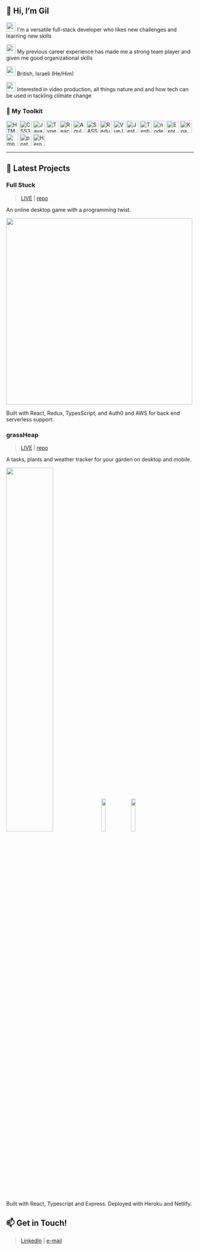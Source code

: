 ## 👋 Hi, I’m Gil 

<img width="25px" src="https://user-images.githubusercontent.com/78416008/125608178-fad6bce3-b738-4ba2-b77c-b9c939176d44.png"></img> I'm a versatile full-stack developer who likes new challenges and learning new skills

<img width="25px" src="https://user-images.githubusercontent.com/78416008/125609917-cef660ba-8599-450a-811b-3dc05e6aab5d.png"></img> My previous career experience has made me a strong team player and given me good organizational skills

<img width="25px" src="https://user-images.githubusercontent.com/78416008/125608320-33555810-95bc-48a2-8326-c2ea397140f2.png"></img> British, Israeli (He/Him)

<img width="25px" src="https://user-images.githubusercontent.com/78416008/125608283-9d3cfd3d-36a1-4b6a-a6e7-728910f092ed.png"></img> Interested in video production, all things nature and and how tech can be used in tackling climate change



### 🧰 My Toolkit

<p>
  <img width="32px" title="HTML5" src="https://raw.githubusercontent.com/rahulbanerjee26/githubAboutMeGenerator/main/icons/html.svg" style="max-width:100%;">
<img width="32px" title="CSS3" src="https://raw.githubusercontent.com/rahulbanerjee26/githubAboutMeGenerator/main/icons/css.svg" style="max-width:100%;">
<img width="32px" title="Javascript" src="https://raw.githubusercontent.com/rahulbanerjee26/githubAboutMeGenerator/main/icons/javascript.svg" style="max-width:100%;">
<img width="32px" title="Typescript" src="https://raw.githubusercontent.com/rahulbanerjee26/githubAboutMeGenerator/main/icons/typescript.svg" style="max-width:100%;">
<img width="32px" title="React" src="https://raw.githubusercontent.com/rahulbanerjee26/githubAboutMeGenerator/main/icons/reactjs.svg" style="max-width:100%;">
<img width="32px" title="Agular" src="https://raw.githubusercontent.com/rahulbanerjee26/githubAboutMeGenerator/main/icons/angularjs.svg" style="max-width:100%;">
<img width="32px" title="SASS" src="https://raw.githubusercontent.com/rahulbanerjee26/githubAboutMeGenerator/main/icons/sass.svg" style="max-width:100%;">
<img width="32px" title="Redux" src="https://raw.githubusercontent.com/rahulbanerjee26/githubAboutMeGenerator/main/icons/redux.svg" style="max-width:100%;">
<img width="32px" title="VueJS" src="https://user-images.githubusercontent.com/78416008/155984391-6bd13b53-64dc-4432-87ba-1e6c08a2b5fa.png" data-canonical-src="https://user-images.githubusercontent.com/78416008/155984391-6bd13b53-64dc-4432-87ba-1e6c08a2b5fa.png" style="max-width:100%;">
<img width="32px" title="Jest" src="https://raw.githubusercontent.com/rahulbanerjee26/githubAboutMeGenerator/main/icons/jest.svg" style="max-width:100%;">
<img width="32px" title="Testing library" src="https://camo.githubusercontent.com/6b9e7892741eca6461a4dc9e3e900601e6bac7fd76b4bf6bb95a29c0315ec892/68747470733a2f2f74657374696e672d6c6962726172792e636f6d2f696d672f6c6f676f2d6c617267652e706e67" data-canonical-src="https://testing-library.com/img/logo-large.png" style="max-width:100%;">
<img width="32px" title="node.js" src="https://raw.githubusercontent.com/rahulbanerjee26/githubAboutMeGenerator/main/icons/nodejs.svg" style="max-width:100%;">
<img width="32px" title="Express" src="https://raw.githubusercontent.com/rahulbanerjee26/githubAboutMeGenerator/main/icons/express.svg" style="max-width:100%;">
<img width="32px" title="Koa" src="https://camo.githubusercontent.com/6cc7b0afbd468b587967bb2007f5b3163c477b7ed07c04088f65ad57f74f18c7/68747470733a2f2f736c61636b2d66696c6573322e73332d75732d776573742d322e616d617a6f6e6177732e636f6d2f617661746172732f323031382d30382d32382f3432343636383632343732345f33643961383932336366393334396164636232635f3233302e706e67" data-canonical-src="https://slack-files2.s3-us-west-2.amazonaws.com/avatars/2018-08-28/424668624724_3d9a8923cf9349adcb2c_230.png" style="max-width:100%;">
<img width="32px" title="mongoDB" src="https://raw.githubusercontent.com/rahulbanerjee26/githubAboutMeGenerator/main/icons/mongodb.svg" style="max-width:100%;">
<img width="32px" title="postgreSQL" src="https://raw.githubusercontent.com/rahulbanerjee26/githubAboutMeGenerator/main/icons/postgresql.svg" style="max-width:100%;">
<img width="32px" title="Heroku" src="https://camo.githubusercontent.com/d0a5aa7f17bee4149a884f9b9ce34f2ade9d6ad657c64dabe1120b84153fe90e/68747470733a2f2f63646e2e69636f6e2d69636f6e732e636f6d2f69636f6e73322f323130382f504e472f3531322f6865726f6b755f69636f6e5f3133303931322e706e67" data-canonical-src="https://cdn.icon-icons.com/icons2/2108/PNG/512/heroku_icon_130912.png" style="max-width:100%;">
</p> 

---
  
## 📌 Latest Projects
### Full Stuck 
> <a href="https://full-stuck.com/">LIVE</a> | <a href="https://github.com/cw-thesis-project/full-stuck.com.git ">repo</a>

An online desktop game with a programming twist. 

<img width="500px" src="https://user-images.githubusercontent.com/78416008/125258075-e910f680-e2f5-11eb-8460-73e1a072e987.png" style="max-width:100%;"> 

Built with React, Redux, TypesScript, and Auth0 and AWS for back end serverless support.

### grassHeap
> <a href="https://grassheap.netlify.app/">LIVE</a> | <a href="https://github.com/GILREICH1/grassHeap">repo</a>

A tasks, plants and weather tracker for your garden on desktop and mobile. 

<span>
  <img src="https://user-images.githubusercontent.com/78416008/141751379-aadda49f-55aa-446a-9744-434188f6e8d8.png" width=50% >
  <img src="https://user-images.githubusercontent.com/78416008/141751299-6b9be3ff-afac-4a5a-b6d6-8506dd811aaa.png" width=15% >
  <img src="https://user-images.githubusercontent.com/78416008/141751667-268e754a-1513-42f3-928a-5c93a8eddc95.png" width=15% >
</span>

Built with React, Typescript and Express. Deployed with Heroku and Netlify.
## 📫 Get in Touch!
> <a href="https://www.linkedin.com/in/greich" target="_blank">LinkedIn</a> | <a href="gilreich12@gmail.com">e-mail</a>


<!---
GILREICH1/GILREICH1 is a ✨ special ✨ repository because its `README.md` (this file) appears on your GitHub profile.
You can click the Preview link to take a look at your changes.
--->
